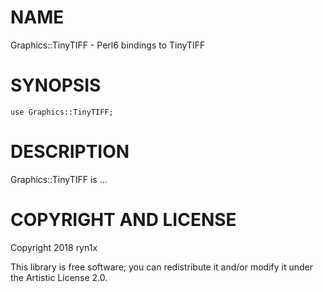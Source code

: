 NAME
====

Graphics::TinyTIFF - Perl6 bindings to TinyTIFF

SYNOPSIS
========

    use Graphics::TinyTIFF;

DESCRIPTION
===========

Graphics::TinyTIFF is ...

COPYRIGHT AND LICENSE
=====================

Copyright 2018 ryn1x

This library is free software; you can redistribute it and/or modify it under the Artistic License 2.0.


